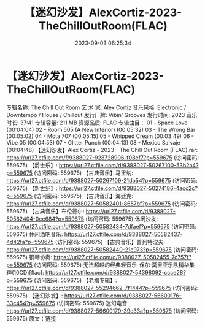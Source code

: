 ﻿---
title: 【迷幻沙发】AlexCortiz-2023-TheChillOutRoom(FLAC)
date: 2023-09-03 06:25:34
categories: 古典音乐、新世纪、纯音雅乐
tags: 纯音雅乐
---
# 【迷幻沙发】AlexCortiz-2023-TheChillOutRoom(FLAC)

专辑名称: The Chill Out Room
艺 术 家: Alex Cortiz
音乐风格: Electronic / Downtempo / House / Chillout
发行厂牌: Vibin' Grooves
发行时间: 2023
音乐时长: 37:41
专辑容量: 211 MB
资源品质: FLAC
专辑曲目：
01 - Space Love (00:04:04)
02 - Room 505 (A New Interior) (00:05:32)
03 - The Wrong Bar (00:05:02)
04 - Mota 707 (00:05:15)
05 - Whipped Cream (00:03:49)
06 - Vibe 05 (00:04:53)
07 - Glitter Punch (00:04:13)
08 - Mexico Salvaje (00:04:48)
【迷幻沙发】Alex Cortiz - 2023 - The Chill Out Room (FLAC).rar:
https://url27.ctfile.com/f/9388027-928728906-f08ef7?p=559675
(访问密码: 559675)
【爵士乐】: https://url27.ctfile.com/d/9388027-50267100-53b2a4?p=559675
(访问密码: 559675)
【古典音乐】马里纳: https://url27.ctfile.com/d/9388027-50267109-21db54?p=559675
(访问密码: 559675)
【新世纪】: https://url27.ctfile.com/d/9388027-50274186-4acc2c?p=559675
(访问密码: 559675)
【古典音乐】海廷克: https://url27.ctfile.com/d/9388027-50582401-8657bf?p=559675
(访问密码: 559675)
【古典音乐】布伦德尔: https://url27.ctfile.com/d/9388027-50582404-0ee684?p=559675
(访问密码: 559675)
休闲沙发: https://url27.ctfile.com/d/9388027-50582434-7dfaef?p=559675
(访问密码: 559675)
休闲酒吧音乐: https://url27.ctfile.com/d/9388027-50582437-4d42fa?p=559675
(访问密码: 559675)
【古典音乐】普列特涅夫: https://url27.ctfile.com/d/9388027-50582440-21c973?p=559675
(访问密码: 559675)
钢琴协奏: https://url27.ctfile.com/d/9388027-50582455-7c757f?p=559675
(访问密码: 559675)
无法超越的经典轻音乐-保尔·莫里亚乐队精华集粹(10CD)[flac]: https://url27.ctfile.com/d/9388027-54398092-ccce28?p=559675
(访问密码: 559675)
【老梅专辑】: https://url27.ctfile.com/d/9388027-55294662-7f1444?p=559675
(访问密码: 559675)
【迷幻沙发】: https://url27.ctfile.com/d/9388027-56600176-33c454?p=559675
(访问密码: 559675)
迷幻电音: https://url27.ctfile.com/d/9388027-56600179-39e33a?p=559675
(访问密码: 559675)
原文：[链接](https://blog.sina.com.cn/s/blog_1647c7e76010313bc.html)
